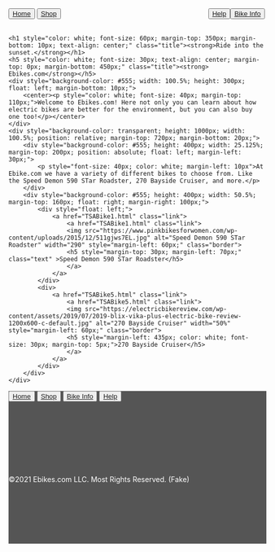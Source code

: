 <!DOCTYPE html>
<html lang="en">
<head>
    <link rel="stylesheet" href="TSAHomeStyle.css">
    <meta charset="UTF-8">
    <title>EBikes Home</title>
</head>
<body>
    <div class="headbar">
    <button class="Button"><a href="index.html" class="link">Home</a></button>
    <button class="Button"><a href="TSAShop.html" class="link">Shop</a></button>
    <button class="Button" style="float: right;"><a href="TSAInfo.html" class="link">Bike Info</a></button>
    <button class="Button" style="float: right;"><a href="TSAHelp.html" class="link">Help</a></button>
    </div>
    <br>

    <h1 style="color: white; font-size: 60px; margin-top: 350px; margin-bottom: 10px; text-align: center;" class="title"><strong>Ride into the sunset.</strong></h1>
    <h5 style="color: white; font-size: 30px; text-align: center; margin-top: 0px; margin-bottom: 450px;" class="title"><strong> Ebikes.com</strong></h5>
    <div style="background-color: #555; width: 100.5%; height: 300px; float: left; margin-bottom: 10px;">
        <center><p style="color: white; font-size: 40px; margin-top: 110px;">Welcome to Ebikes.com! Here not only you can learn about how electric bikes are better for the environment, but you can also buy one too!</p></center>
    </div>
    <div style="background-color: transparent; height: 1000px; width: 100.5%; position: relative; margin-top: 720px; margin-bottom: 20px;">
        <div style="background-color: #555; height: 400px; width: 25.125%; margin-top: 200px; position: absolute; float: left; margin-left: 30px;">
            <p style="font-size: 40px; color: white; margin-left: 10px">At Ebike.com we have a variety of different bikes to choose from. Like the Speed Demon 590 STar Roadster, 270 Bayside Cruiser, and more.</p>
        </div>
        <div style="background-color: #555; height: 400px; width: 50.5%; margin-top: 160px; float: right; margin-right: 100px;">
            <div style="float: left;">
                <a href="TSABike1.html" class="link">
                    <a href="TSABike1.html" class="link">
                    <img src="https://www.pinkbikesforwomen.com/wp-content/uploads/2015/12/511gjws7EL.jpg" alt="Speed Demon 590 STar Roadster" width="290" style="margin-left: 60px;" class="border">
                    <h5 style="margin-top: 30px; margin-left: 70px;" class="text" >Speed Demon 590 STar Roadster</h5>
                    </a>
                </a>
            </div>
            <div>
                <a href="TSABike5.html" class="link">
                    <a href="TSABike5.html" class="link">
                    <img src="https://electricbikereview.com/wp-content/assets/2019/07/2019-blix-vika-plus-electric-bike-review-1200x600-c-default.jpg" alt="270 Bayside Cruiser" width="50%" style="margin-left: 60px;" class="border">
                    <h5 style="margin-left: 435px; color: white; font-size: 30px; margin-top: 5px;">270 Bayside Cruiser</h5>
                    </a>
                </a>
            </div>
        </div>
    </div>
<div style="background-color: #555; width: 100.5%; height: 300px; margin-bottom; 0px;">
    <button class="downButton"><a href="TSAHome.html" class="link">Home</a></button>
    <button class="downButton"><a href="TSAShop.html" class="link">Shop</a></button>
    <button class="downButton"><a href="TSAInfo.html" class="link">Bike Info</a></button>
    <button class="downButton" style="margin-bottom: 130px;"><a href="TSAHelp.html" class="link">Help</a></button>
    <p style="color: white;">©2021 Ebikes.com LLC. Most Rights Reserved. (Fake)</p>


</div>

</body>
</html>
